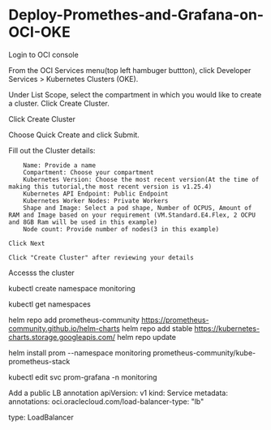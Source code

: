 # Deploy-Promethes-and-Grafana-on-OCI-OKE

    
Login to OCI console


From the OCI Services menu(top left hambuger buttton), click Developer Services > Kubernetes Clusters (OKE).


Under List Scope, select the compartment in which you would like to create a cluster. Click Create Cluster.

Click Create Cluster

Choose Quick Create and click Submit.

Fill out the Cluster details:

        Name: Provide a name 
        Compartment: Choose your compartment
        Kubernetes Version: Choose the most recent version(At the time of making this tutorial,the most recent version is v1.25.4)
        Kubernetes API Endpoint: Public Endpoint
        Kubernetes Worker Nodes: Private Workers
        Shape and Image: Select a pod shape, Number of OCPUS, Amount of RAM and Image based on your requirement (VM.Standard.E4.Flex, 2 OCPU and 8GB Ram will be used in this example)
        Node count: Provide number of nodes(3 in this example)

    Click Next

    Click "Create Cluster" after reviewing your details


Accesss the cluster



kubectl create namespace monitoring

kubectl get namespaces




helm repo add prometheus-community https://prometheus-community.github.io/helm-charts
helm repo add stable https://kubernetes-charts.storage.googleapis.com/
helm repo update



helm install prom --namespace monitoring  prometheus-community/kube-prometheus-stack


kubectl edit svc prom-grafana -n monitoring


Add a public LB annotation
apiVersion: v1
kind: Service
metadata:
  annotations:
    oci.oraclecloud.com/load-balancer-type: "lb"





type: LoadBalancer

